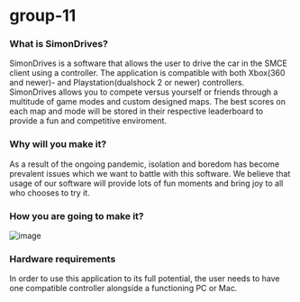 # group-11

### What is SimonDrives?

SimonDrives is a software that allows the user to drive the car in the SMCE client using a controller. The application is compatible with both Xbox(360 and newer)- and Playstation(dualshock 2 or newer) controllers. SimonDrives allows you to compete versus yourself or friends through a multitude of game modes and custom designed maps. The best scores on each map and mode will be stored in their respective leaderboard to provide a fun and competitive enviroment. 

### Why will you make it?

As a result of the ongoing pandemic, isolation and boredom has become prevalent issues which we want to battle with this software. We believe that usage of our software will provide lots of fun moments and bring joy to all who chooses to try it. 

### How you are going to make it?

![image](https://user-images.githubusercontent.com/71591829/119638964-74522d80-be17-11eb-9703-7d14fdebba4e.png)

### Hardware requirements

In order to use this application to its full potential, the user needs to have one compatible controller alongside a functioning PC or Mac. 
